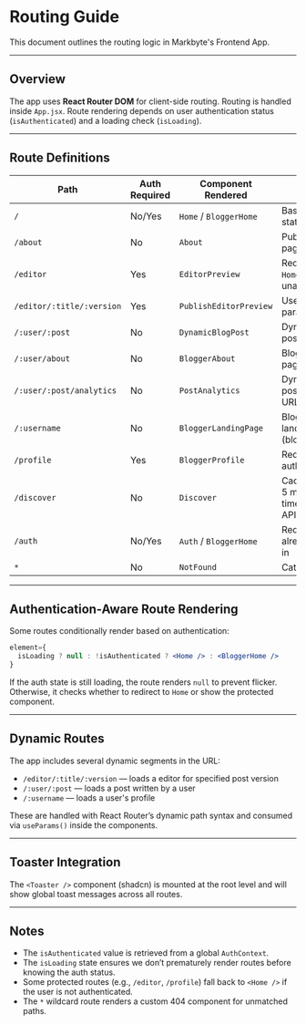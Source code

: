 # Routing Guide

This document outlines the routing logic in Markbyte's Frontend App.

---

## Overview

The app uses **React Router DOM** for client-side routing. Routing is handled inside `App.jsx`. Route rendering depends on user authentication status (`isAuthenticated`) and a loading check (`isLoading`).

---

## Route Definitions

| Path                          | Auth Required | Component Rendered             | Notes                                  |
|-------------------------------|---------------|---------------------------------|----------------------------------------|
| `/`                           | No/Yes         | `Home` / `BloggerHome`         | Based on auth state                    |
| `/about`                      | No            | `About`                         | Public static page                     |
| `/editor`                    | Yes            | `EditorPreview`                | Redirects to `Home` if unauthenticated |
| `/editor/:title/:version`    | Yes           | `PublishEditorPreview`         | Uses dynamic params                    |
| `/:user/:post`               | No           | `DynamicBlogPost`              | Dynamic blog post URL                  |
| `/:user/about`               | No           | `BloggerAbout`              | Blogger's about page URL                 |
| `/:user/:post/analytics`               | No           | `PostAnalytics`              | Dynamic blog post analytics URL                  |
| `/:username`                 | No           | `BloggerLandingPage`           | Blogger’s public landing page (blog)              |
| `/profile`                   | Yes           | `BloggerProfile`               | Requires authentication                |
| `/discover`                   | No           | `Discover`               | Caches data for 5 minutes at a time to reduce API calls               |
| `/auth`                      | No/Yes         | `Auth` / `BloggerHome`         | Redirects if already logged in         |
| `*`                          | No            | `NotFound`                     | Catch-all route                        |

---

## Authentication-Aware Route Rendering

Some routes conditionally render based on authentication:

```jsx
element={
  isLoading ? null : !isAuthenticated ? <Home /> : <BloggerHome />
}
```

If the auth state is still loading, the route renders `null` to prevent flicker. Otherwise, it checks whether to redirect to `Home` or show the protected component.

---

## Dynamic Routes

The app includes several dynamic segments in the URL:

- `/editor/:title/:version` — loads a editor for specified post version
- `/:user/:post` — loads a post written by a user
- `/:username` — loads a user's profile

These are handled with React Router’s dynamic path syntax and consumed via `useParams()` inside the components.

---


## Toaster Integration

The `<Toaster />` component (shadcn) is mounted at the root level and will show global toast messages across all routes.

---

## Notes

- The `isAuthenticated` value is retrieved from a global `AuthContext`.
- The `isLoading` state ensures we don’t prematurely render routes before knowing the auth status.
- Some protected routes (e.g., `/editor`, `/profile`) fall back to `<Home />` if the user is not authenticated.
- The `*` wildcard route renders a custom 404 component for unmatched paths.

